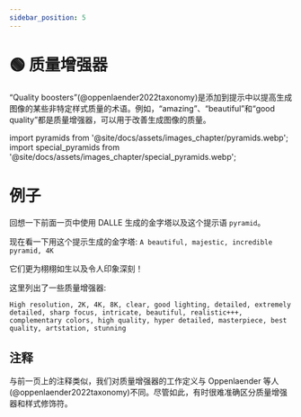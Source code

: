 ```yaml
---
sidebar_position: 5
---
```

# 🟢 质量增强器

“Quality boosters”(@oppenlaender2022taxonomy)是添加到提示中以提高生成图像的某些非特定样式质量的术语。例如，“amazing”、“beautiful”和“good quality”都是质量增强器，可以用于改善生成图像的质量。

import pyramids from '@site/docs/assets/images_chapter/pyramids.webp';
import special_pyramids from '@site/docs/assets/images_chapter/special_pyramids.webp';

# 例子

回想一下前面一页中使用 DALLE 生成的金字塔以及这个提示语 `pyramid`。

<div style={{textAlign: 'center'}}>
  <LazyLoadImage src={pyramids} style={{width: "750px"}} />
</div>

现在看一下用这个提示生成的金字塔:
`A beautiful, majestic, incredible pyramid, 4K`

<div style={{textAlign: 'center'}}>
  <LazyLoadImage src={special_pyramids} style={{width: "750px"}} />
</div>

它们更为栩栩如生以及令人印象深刻！

这里列出了一些质量增强器:
```text
High resolution, 2K, 4K, 8K, clear, good lighting, detailed, extremely detailed, sharp focus, intricate, beautiful, realistic+++, complementary colors, high quality, hyper detailed, masterpiece, best quality, artstation, stunning
```

## 注释

与前一页上的注释类似，我们对质量增强器的工作定义与 Oppenlaender 等人(@oppenlaender2022taxonomy)不同。尽管如此，有时很难准确区分质量增强器和样式修饰符。
